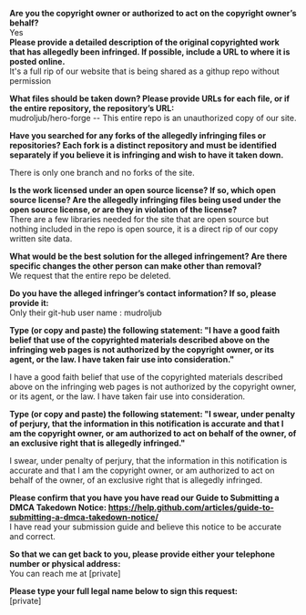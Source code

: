**Are you the copyright owner or authorized to act on the copyright owner’s behalf?**  
Yes  
**Please provide a detailed description of the original copyrighted work that has allegedly been infringed. If possible, include a URL to where it is posted online.**  
It's a full rip of our website that is being shared as a githup repo without permission

**What files should be taken down? Please provide URLs for each file, or if the entire repository, the repository’s URL:**  
mudroljub/hero-forge -- This entire repo is an unauthorized copy of our site.

**Have you searched for any forks of the allegedly infringing files or repositories? Each fork is a distinct repository and must be identified separately if you believe it is infringing and wish to have it taken down.**

There is only one branch and no forks of the site.

**Is the work licensed under an open source license? If so, which open source license? Are the allegedly infringing files being used under the open source license, or are they in violation of the license?**  
There are a few libraries needed for the site that are open source but nothing included in the repo is open source, it is a direct rip of our copy written site data.

**What would be the best solution for the alleged infringement? Are there specific changes the other person can make other than removal?**  
We request that the entire repo be deleted.

**Do you have the alleged infringer’s contact information? If so, please provide it:**  
Only their git-hub user name : mudroljub

**Type (or copy and paste) the following statement: "I have a good faith belief that use of the copyrighted materials described above on the infringing web pages is not authorized by the copyright owner, or its agent, or the law. I have taken fair use into consideration."**

I have a good faith belief that use of the copyrighted materials described above on the infringing web pages is not authorized by the copyright owner, or its agent, or the law. I have taken fair use into consideration.

**Type (or copy and paste) the following statement: "I swear, under penalty of perjury, that the information in this notification is accurate and that I am the copyright owner, or am authorized to act on behalf of the owner, of an exclusive right that is allegedly infringed."**

I swear, under penalty of perjury, that the information in this notification is accurate and that I am the copyright owner, or am authorized to act on behalf of the owner, of an exclusive right that is allegedly infringed.

**Please confirm that you have you have read our Guide to Submitting a DMCA Takedown Notice: https://help.github.com/articles/guide-to-submitting-a-dmca-takedown-notice/**  
I have read your submission guide and believe this notice to be accurate and correct.

**So that we can get back to you, please provide either your telephone number or physical address:**  
You can reach me at [private]

**Please type your full legal name below to sign this request:**  
[private]
